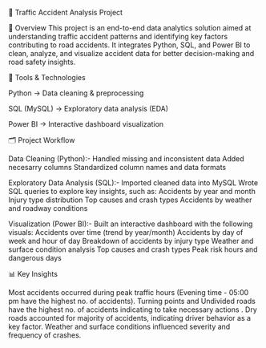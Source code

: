 

🚦 Traffic Accident Analysis Project

📌 Overview
This project is an end-to-end data analytics solution aimed at understanding traffic accident patterns and identifying key factors contributing to road accidents.
It integrates Python, SQL, and Power BI to clean, analyze, and visualize accident data for better decision-making and road safety insights.

🧰 Tools & Technologies

Python → Data cleaning & preprocessing

SQL (MySQL) → Exploratory data analysis (EDA)

Power BI → Interactive dashboard visualization


🗂️ Project Workflow

Data Cleaning (Python):-
Handled missing and inconsistent data
Added necesarry columns
Standardized column names and data formats

Exploratory Data Analysis (SQL):-
Imported cleaned data into MySQL
Wrote SQL queries to explore key insights, such as:
Accidents by year and month
Injury type distribution
Top causes and crash types
Accidents by weather and roadway conditions


Visualization (Power BI):-
Built an interactive dashboard with the following visuals:
Accidents over time (trend by year/month)
Accidents by day of week and hour of day
Breakdown of accidents by injury type
Weather and surface condition analysis
Top causes and crash types
Peak risk hours and dangerous days


📊 Key Insights

Most accidents occurred during peak traffic hours (Evening time - 05:00 pm have the highest no. of accidents).
Turning points and Undivided roads have the highest no. of accidents indicating to take necessary actions .
Dry roads accounted for majority of accidents, indicating driver behavior as a key factor.
Weather and surface conditions influenced severity and frequency of crashes.

